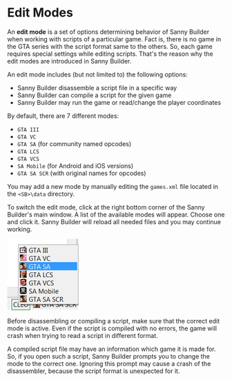 # Edit Modes

An **edit mode** is a set of options determining behavior of Sanny Builder when working with scripts of a particular game. Fact is, there is no game in the GTA series with the script format same to the others. So, each game requires special settings while editing scripts. That's the reason why the edit modes are introduced in Sanny Builder.

An edit mode includes \(but not limited to\) the following options:

* Sanny Builder disassemble a script file in a specific way
* Sanny Builder can compile a script for the given game
* Sanny Builder may run the game or read/change the player coordinates

By default, there are 7 different modes:

* `GTA III`
* `GTA VC`
* `GTA SA` \(for community named opcodes\)
* `GTA LCS`
* `GTA VCS`
* `SA Mobile` \(for Android and iOS versions\)
* `GTA SA SCR` \(with original names for opcodes\)

You may add a new mode by manually editing the `games.xml` file  located in the `<SB>\data` directory.

To switch the edit mode, click at the right bottom corner of the Sanny Builder's main window. A list of the available modes will appear. Choose one and click it. Sanny Builder will reload all needed files and you may continue working.

![](../.gitbook/assets/edit_modes.png)

Before disassembling or compiling a script, make sure that the correct edit mode is active. Even if the script is compiled with no errors, the game will crash when trying to read a script in different format.

A compiled script file may have an information which game it is made for. So, if you open such a script, Sanny Builder prompts you to change the mode to the correct one. Ignoring this prompt may cause a crash of the disassembler, because the script format is unexpected for it.

